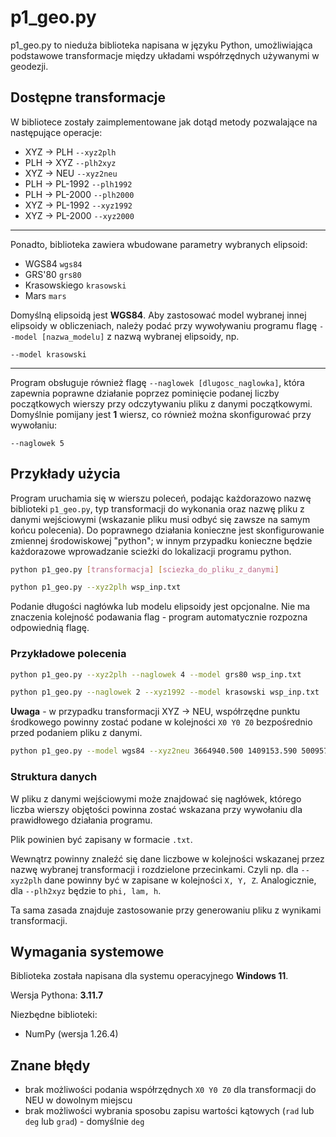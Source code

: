 # p1_geo.py

p1_geo.py to nieduża biblioteka napisana w języku Python, umożliwiająca podstawowe transformacje między układami współrzędnych używanymi w geodezji.



## Dostępne transformacje

W bibliotece zostały zaimplementowane jak dotąd metody pozwalające na następujące operacje:
- XYZ -> PLH `--xyz2plh`
- PLH -> XYZ `--plh2xyz`
- XYZ -> NEU `--xyz2neu`
- PLH -> PL-1992 `--plh1992`
- PLH -> PL-2000 `--plh2000`
- XYZ -> PL-1992 `--xyz1992`
- XYZ -> PL-2000 `--xyz2000`
---
Ponadto, biblioteka zawiera wbudowane parametry wybranych elipsoid:
- WGS84     `wgs84`
- GRS'80    `grs80`
- Krasowskiego `krasowski`
- Mars      `mars`

Domyślną elipsoidą jest **WGS84**. Aby zastosować model wybranej innej elipsoidy w obliczeniach, należy podać przy wywoływaniu programu flagę `--model [nazwa_modelu]` z nazwą wybranej elipsoidy, np.
```
--model krasowski
```
---
Program obsługuje również flagę `--naglowek [dlugosc_naglowka]`, która zapewnia poprawne działanie poprzez pominięcie podanej liczby początkowych wierszy przy odczytywaniu pliku z danymi początkowymi. Domyślnie pomijany jest **1** wiersz, co również można skonfigurować przy wywołaniu:
```
--naglowek 5
```

## Przykłady użycia
Program uruchamia się w wierszu poleceń, podając każdorazowo nazwę biblioteki `p1_geo.py`, typ transformacji do wykonania oraz nazwę pliku z danymi wejściowymi (wskazanie pliku musi odbyć się zawsze na samym końcu polecenia).
Do poprawnego działania konieczne jest skonfigurowanie zmiennej środowiskowej "python"; w innym przypadku konieczne będzie każdorazowe wprowadzanie scieżki do lokalizacji programu python.
```bash
python p1_geo.py [transformacja] [sciezka_do_pliku_z_danymi]
```
```bash
python p1_geo.py --xyz2plh wsp_inp.txt
```
Podanie długości nagłówka lub modelu elipsoidy jest opcjonalne. Nie ma znaczenia kolejność podawania flag - program automatycznie rozpozna odpowiednią flagę.

### Przykładowe polecenia
```bash
python p1_geo.py --xyz2plh --naglowek 4 --model grs80 wsp_inp.txt
```

```bash
python p1_geo.py --naglowek 2 --xyz1992 --model krasowski wsp_inp.txt
```
**Uwaga** - w przypadku transformacji XYZ -> NEU, współrzędne punktu środkowego powinny zostać podane w kolejności `X0 Y0 Z0` bezpośrednio przed podaniem pliku z danymi.
```bash
python p1_geo.py --model wgs84 --xyz2neu 3664940.500 1409153.590 5009571.170 wsp_inp.txt
```
### Struktura danych
W pliku z danymi wejściowymi może znajdować się nagłówek, którego liczba wierszy objętości powinna zostać wskazana przy wywołaniu dla prawidłowego działania programu.

Plik powinien być zapisany w formacie `.txt`.

Wewnątrz powinny znaleźć się dane liczbowe w kolejności wskazanej przez nazwę wybranej transformacji i rozdzielone przecinkami. Czyli np. dla `--xyz2plh` dane powinny być w zapisane w kolejności `X, Y, Z`. Analogicznie, dla `--plh2xyz` będzie to `phi, lam, h`.

Ta sama zasada znajduje zastosowanie przy generowaniu pliku z wynikami transformacji.


## Wymagania systemowe
Biblioteka została napisana dla systemu operacyjnego **Windows 11**.

Wersja Pythona: **3.11.7**

Niezbędne biblioteki:
- NumPy (wersja 1.26.4)

## Znane błędy
- brak możliwości podania współrzędnych `X0 Y0 Z0` dla transformacji do NEU w dowolnym miejscu 
- brak możliwości wybrania sposobu zapisu wartości kątowych (`rad` lub `deg` lub `grad`) - domyślnie `deg`
